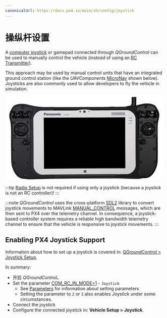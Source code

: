 ```yaml
---
canonicalUrl: https://docs.px4.io/main/zh/config/joystick
---
```


# 操纵杆设置

A [computer joystick](https://en.wikipedia.org/wiki/Joystick) or gamepad connected through *QGroundControl* can be used to manually control the vehicle (*instead* of using an [RC Transmitter](../config/radio.md)).

This approach may be used by manual control units that have an integrated ground control station (like the *UAVComponents* [MicroNav](https://uxvtechnologies.com/ground-control-stations/micronav/) shown below). Joysticks are also commonly used to allow developers to fly the vehicle in simulation.

![Joystick MicroNav](../../assets/peripherals/joystick/micronav.jpg)

:::tip
[Radio Setup](../config/radio.md) is not required if using only a joystick (because a joystick is not an RC controller)!
:::

:::note
*QGroundControl* uses the cross-platform [SDL2](http://www.libsdl.org/index.php) library to convert joystick movements to MAVLink [MANUAL_CONTROL](https://mavlink.io/en/messages/common.html#MANUAL_CONTROL) messages, which are then sent to PX4 over the telemetry channel. In consequence, a joystick-based controller system requires a reliable high bandwidth telemetry channel to ensure that the vehicle is responsive to joystick movements.
:::

## Enabling PX4 Joystick Support

Information about how to set up a joystick is covered in: [QGroundControl > Joystick Setup](https://docs.qgroundcontrol.com/master/en/SetupView/Joystick.html).

In summary:
* 开启 *QGroundControl*。
* Set the parameter [COM_RC_IN_MODE=1](../advanced_config/parameter_reference.md#COM_RC_IN_MODE) - `Joystick`
  - See [Parameters](https://docs.qgroundcontrol.com/master/en/SetupView/Parameters.html) for information about setting parameters
  - Setting the parameter to `2` or `3` also enables Joystick under some circumstances.
* Connect the joystick
* Configure the connected joystick in: **Vehicle Setup > Joystick**.
